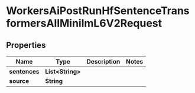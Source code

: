 

# WorkersAiPostRunHfSentenceTransformersAllMinilmL6V2Request


## Properties

| Name | Type | Description | Notes |
|------------ | ------------- | ------------- | -------------|
|**sentences** | **List&lt;String&gt;** |  |  |
|**source** | **String** |  |  |



